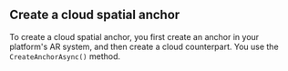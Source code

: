 ## Create a cloud spatial anchor

To create a cloud spatial anchor, you first create an anchor in your platform's AR system, and then create a cloud counterpart. You use the `CreateAnchorAsync()` method.
